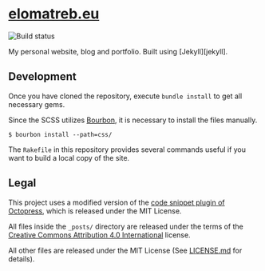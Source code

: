 # [elomatreb.eu](https://elomatreb.eu)

![Build status](https://api.travis-ci.org/elomatreb/website.svg?branch=master)

My personal website, blog and portfolio. Built using [Jekyll][jekyll].

## Development

Once you have cloned the repository, execute `bundle install` to get all 
necessary gems.

Since the SCSS utilizes [Bourbon](https://github.com/thoughtbot/bourbon), it is 
necessary to install the files manually.

```
$ bourbon install --path=css/
```

The `Rakefile` in this repository provides several commands useful if you want 
to build a local copy of the site.

## Legal

This project uses a modified version of the [code snippet plugin of Octopress](https://github.com/imathis/octopress), 
which is released under the MIT License.

All files inside the `_posts/` directory are released under the terms of the 
[Creative Commons Attribution 4.0 International](https://creativecommons.org/licenses/by/4.0/)
license.

All other files are released under the MIT License (See [LICENSE.md](LICENSE.md) for details).
